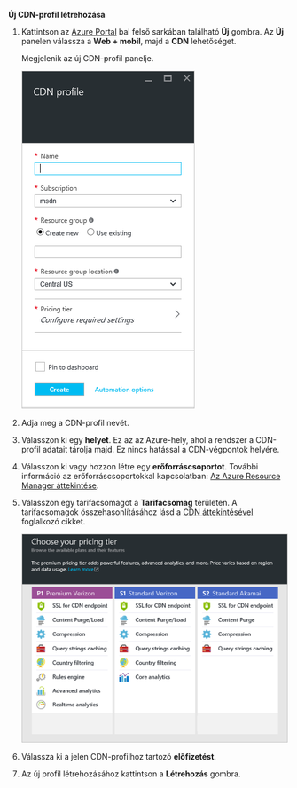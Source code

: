 **Új CDN-profil létrehozása**

1. Kattintson az [Azure Portal](https://portal.azure.com) bal felső sarkában található **Új** gombra.  Az **Új** panelen válassza a **Web + mobil**, majd a **CDN** lehetőséget.
   
    Megjelenik az új CDN-profil panelje.
   
    ![Új CDN-profil](./media/cdn-create-profile/new-cdn-profile-include.png)
2. Adja meg a CDN-profil nevét.
3. Válasszon ki egy **helyet**.  Ez az az Azure-hely, ahol a rendszer a CDN-profil adatait tárolja majd.  Ez nincs hatással a CDN-végpontok helyére.
4. Válasszon ki vagy hozzon létre egy **erőforráscsoportot**.  További információ az erőforráscsoportokkal kapcsolatban: [Az Azure Resource Manager áttekintése](../articles/azure-resource-manager/resource-group-overview.md#resource-groups).
5. Válasszon egy tarifacsomagot a **Tarifacsomag** területen.  A tarifacsomagok összehasonlításához lásd a [CDN áttekintésével](../articles/cdn/cdn-overview.md#azure-cdn-features) foglalkozó cikket.
   
    ![CDN-tarifacsomag kiválasztása](./media/cdn-create-profile/cdn-choose-sku-include.png)
6. Válassza ki a jelen CDN-profilhoz tartozó **előfizetést**.
7. Az új profil létrehozásához kattintson a **Létrehozás** gombra. 

